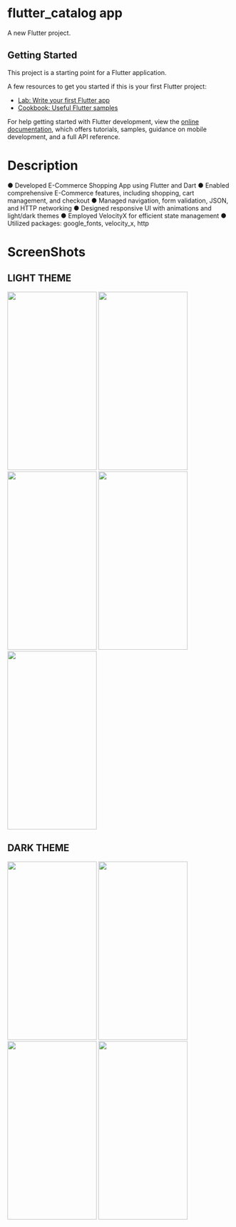 # flutter_catalog app 

A new Flutter project.

## Getting Started

This project is a starting point for a Flutter application.

A few resources to get you started if this is your first Flutter project:

- [Lab: Write your first Flutter app](https://docs.flutter.dev/get-started/codelab)
- [Cookbook: Useful Flutter samples](https://docs.flutter.dev/cookbook)

For help getting started with Flutter development, view the
[online documentation](https://docs.flutter.dev/), which offers tutorials,
samples, guidance on mobile development, and a full API reference.

# Description

● Developed E-Commerce Shopping App using Flutter and Dart
● Enabled comprehensive E-Commerce features, including shopping, cart
management, and checkout
● Managed navigation, form validation, JSON, and HTTP networking
● Designed responsive UI with animations and light/dark themes
● Employed VelocityX for efficient state management
● Utilized packages: google_fonts, velocity_x, http

# ScreenShots

## LIGHT THEME 

<img src="https://github-production-user-asset-6210df.s3.amazonaws.com/86295742/261599383-d0561163-764d-4244-90eb-0d8f6ad3431e.jpg" width="200" height="400" /> <img src="https://github-production-user-asset-6210df.s3.amazonaws.com/86295742/261599829-1a33e6dc-0ad2-48ce-86ad-c9b3c10b4135.jpg" width="200" height="400" /> <img src="https://github-production-user-asset-6210df.s3.amazonaws.com/86295742/261599989-9a062cf4-02b2-48ea-b75b-b329c0ecaed9.jpg" width="200" height="400" /> <img src="https://github-production-user-asset-6210df.s3.amazonaws.com/86295742/261600136-bc9683f0-4c94-489e-a395-bb4ed30abd50.jpg" width="200" height="400" /><img src="https://github-production-user-asset-6210df.s3.amazonaws.com/86295742/261600285-a2900d0d-c2d3-4898-bc43-3963a329f765.jpg" width="200" height="400" />

## DARK THEME 

<img src="https://github-production-user-asset-6210df.s3.amazonaws.com/86295742/261601129-cb7f1484-77d0-490b-aa3c-f2711513ce8b.jpg" width="200" height="400" /> <img src="https://github-production-user-asset-6210df.s3.amazonaws.com/86295742/261601295-8ecb659d-0b2f-445d-9d4b-174897047514.jpg" width="200" height="400" /> <img src="https://github-production-user-asset-6210df.s3.amazonaws.com/86295742/261601431-7c559d63-dd7e-4097-9dc0-55c62db38e47.jpg" width="200" height="400" /> <img src="https://github-production-user-asset-6210df.s3.amazonaws.com/86295742/261601571-74ad437a-4bbd-47e2-8382-0cd49eb0385b.jpg" width="200" height="400" />





